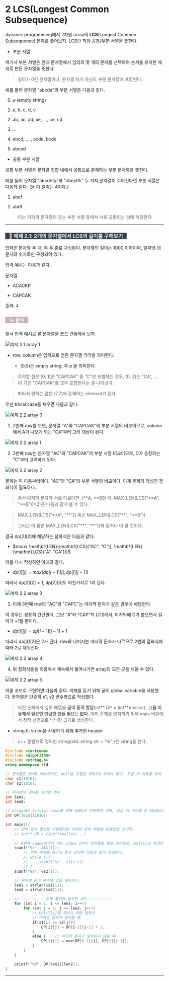 # 2 LCS(Longest Common Subsequence)

dynamic programming에서 2차원 array의 **LCS**(Longest Common Subsequence) 문제를 풀어보자. LCS란 최장 공통/부분 서열을 뜻한다.

- 부분 서열

여기서 부분 서열은 원래 문자열에서 임의의 몇 개의 문자를 선택하여 순서를 유지한 채 새로 만든 문자열을 뜻한다.

> 길이가 0인 문자열이나, 문자열 자기 자신도 부분 문자열에 포함된다.

예를 들어 문자열 "abcde"의 부분 서열은 다음과 같다.

0. $\varnothing$ (empty string)

1. a, b, c, d, e

2. ab, ac, ad, ae, ..., ce, cd

3. ...

4. abcd, ...., acde, bcde

5. abced

- 공통 부분 서열

공통 부분 서열은 문자열 집합 내에서 공통으로 존재하는 부분 문자열을 뜻한다.

예를 들어 문자열 "abcdefg"와 "abejdfk" 두 가지 문자열이 주어진다면 부분 서열은 다음과 같다. (둘 다 길이는 4이다.)

1. abef

2. abdf

> 이는 각각의 문자열이 갖는 부분 서열 중에서 서로 공통되는 것에 해당한다.

---

### <span style='background-color: #393E46; color: #F7F7F7'>&nbsp;&nbsp;&nbsp;📝 예제 2.1: 2개의 문자열에서 LCS의 길이를 구해보기&nbsp;&nbsp;&nbsp;</span>

입력은 문자열 두 개, 즉 두 줄로 구성된다. 문자열의 길이는 1000 이하이며, 알파벳 대문자와 숫자로만 구성되어 있다.

입력 예시는 다음과 같다.

문자열 

- ACACKP

- CAPCAK

출력: 4

### <span style='background-color: #C2B2B2; color: #F7F7F7'>&nbsp;&nbsp;&nbsp;🔍 풀이&nbsp;&nbsp;&nbsp;</span>

앞서 입력 예시로 본 문자열을 코드 관점에서 보자.

![예제 2.1 array 1](images/ex1_array_1.png)

- row, column은 입력으로 받은 문자열 각각을 의미한다.

  - (0,0)은 empty string, 즉 $\varnothing$ 을 의미한다.

> 주의할 점은 (0, 1)은 "CAPCAK" 중 "C"만 포함하는 경우, (0, 2)는 "CA", ... (0.7)은 "CAPCAK"를 모두 포함한다는 걸 나타낸다.

> 따라서 원하는 값은 (7,7)에 존재하는 element가 된다.

우선 trivial case를 채우면 다음과 같다.

![예제 2.2 array 0](images/ex1_array_2.png)

1. 2번째 row를 보면, 문자열 "A"와 "CAPCAK"의 부분 서열의 비교이므로, column에서 A가 나오게 되는 "CA"부터 고려 대상이 된다.

![예제 2.2 array 1](images/ex1_array_3.png)

2. 3번째 row는 문자열 "AC"와 "CAPCAK"의 부분 서열 비교이므로, C가 등장하는 "C"부터 고려하게 된다.

![예제 2.2 array 2](images/ex1_array_4.png)

문제는 이 다음부터이다. "AC"와 "CA"의 부분 서열의 비교이다. 이제 문제의 핵심인 점화식이 필요하다.

> 우선 마지막 문자가 서로 다르다면, (\*\*A, \*\*B일 때, MAX_LEN(LCS("\*\*A", "\*\*B"))=2)은 다음과 같게 볼 수 있다. 

> MAX_LEN(LCS("\*\*A", "\*\*")) 혹은 MAX_LEN(LCS("\*\*", "\*\*B"))

> 그리고 이 둘은 MAX_LEN(LCS("\*\*", "\*\*"))와 같거나 더 클 것이다.

결국 dp[2][2]에 해당하는 점화식은 다음과 같다.

- $\max( \mathbf{LEN}(\mathbf{LCS}("AC", "C")), \mathbf{LEN}(\mathbf{LCS}("A", "CA")))$

이를 다시 작성하면 아래와 같다.

- $dp[i][j] = max( dp[i-1][j], dp[i][j-1] )$

따라서 dp[2][2] = 1, dp[2][3]도 마찬가지로 1이 된다.

![예제 2.2 array 3](images/ex1_array_5.png)

3. 이제 3번째 row의 "AC"와 "CAPC"는 마지막 문자가 같은 경우에 해당한다. 

이 경우는 굉장히 간단한데, 그냥 "A"와 "CAP"의 LCS에서, 마지막에 C가 붙으면서 길이가 +1될 뿐이다.

- $dp[i][j] = dp[i-1][j-1] + 1$

따라서 dp[4][2]은 2가 된다. row의 나머지는 마지막 문자가 다르므로 2번의 점화식에 따라 2로 채워진다.

![예제 2.2 array 4](images/ex1_array_6.png)

4. 위 점화식들을 이용해서 계속해서 풀어나가면 array의 모든 곳을 채울 수 있다.

![예제 2.2 array 5](images/ex1_array_7.png)

이를 코드로 구현하면 다음과 같다. 이해를 돕기 위해 굳이 global variable을 사용했다. 문자열은 단순히 s1, s2 변수명으로 작성했다.

> 이런 문제에서 깊이 배열을 **굳이 동적 할당**(int** DP = (int**)malloc(...))**을 이용해서 필요한 만큼만 만들 필요는 없다.** 여러 문제를 방지하기 위해 main 바깥에서 정적 선언으로 넉넉한 크기로 생성한다. 

- string.h: strlen을 사용하기 위해 추가한 header

> c++ 문법으로 정의한 string(std::string str = "hi";)은 string을 쓴다.

```c++
#include <iostream>
#include <algorithm>
#include <string.h>
using namespace std;

// 문자열은 1000 이하이므로, null을 포함한 1001이 되어야 한다. 조금 더 여유를 줘서 1010으로 정의했다.
char s1[1010];
char s2[1010];

// 문자열의 길이를 저장할 변수
int len1;
int len2;

// array에는 trivial case를 위해 1001로 구현해야 하며, 조금 더 여유를 준 1010으로 값을 지정했다.
int DP[1010][1010];

int main(){
    // 만약 동적 할당을 이용했다면 아래와 같이 배열을 만들었을 것이다.
    // int** DP = (int**)malloc(...)
    
    // 0번째 index부터가 아닌 index 1부터 문자열을 받을 것이므로, &s1[1]로 작성한다.
    scanf("%s", &s1[1]);
        // 만약 문자를 하나씩 받고 싶다면 다음과 같이 작성한다.
        // while (){
        //     scanf("%c", s1[i++])
        // }
    scanf("%s", &s2[1]);

    // 문자열 길이 변수에 값을 넣어준다.
    len1 = strlen(&s1[1]);
    len2 = strlen(&s2[1]);

    // ---------- 문제 풀이에 필요한 코드 ----------
    for (int i = 1; i <= len1; i++){
        for (int j = 1; j <= len2; j++){
            // DP[i][j]를 채우기 위한 점화식
            // 마지막 문자가 일치할 때
            if(s1[i] == s2[j]){
                DP[i][j] = DP[i-1][j-1] + 1;
            } 
            else {    // 마지막 문자가 일치하지 않을 때
                DP[i][j] = max(DP[i-1][j], DP[i][j-1]);
            }
        }
    }

    printf("%d", DP[len1][len2]);
}
```

---

